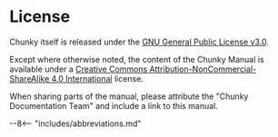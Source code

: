 # License

Chunky itself is released under the <a href="https://github.com/chunky-dev/chunky/blob/master/LICENSE" target="_blank">GNU General Public License v3.0</a>.

Except where otherwise noted, the content of the Chunky Manual is available under a <a href="https://creativecommons.org/licenses/by-nc-sa/4.0/" target="_blank">Creative Commons Attribution-NonCommercial-ShareAlike 4.0 International</a> license.

When sharing parts of the manual, please attribute the "Chunky Documentation Team" and include a link to this manual.

--8<-- "includes/abbreviations.md"
